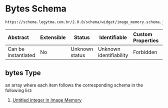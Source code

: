 # Bytes Schema

```txt
https://schema.legytma.com.br/2.0.0/schema/widget/image_memory.schema.json#/properties/bytes
```




| Abstract            | Extensible | Status         | Identifiable            | Custom Properties | Additional Properties | Access Restrictions | Defined In                                                                                     |
| :------------------ | ---------- | -------------- | ----------------------- | :---------------- | --------------------- | ------------------- | ---------------------------------------------------------------------------------------------- |
| Can be instantiated | No         | Unknown status | Unknown identifiability | Forbidden         | Allowed               | none                | [image_memory.schema.json\*](../schema/widget/image_memory.schema.json) |

## bytes Type

an array where each item follows the corresponding schema in the following list:

1.  [Untitled integer in Image Memory](image_memory-properties-bytes-items-0.md)
